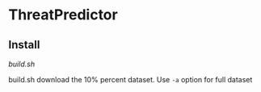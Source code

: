 # ThreatPredictor

## Install

*build.sh*

build.sh download the 10% percent dataset.
Use `-a` option for full dataset
